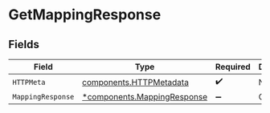 # GetMappingResponse


## Fields

| Field                                                                     | Type                                                                      | Required                                                                  | Description                                                               |
| ------------------------------------------------------------------------- | ------------------------------------------------------------------------- | ------------------------------------------------------------------------- | ------------------------------------------------------------------------- |
| `HTTPMeta`                                                                | [components.HTTPMetadata](../../models/components/httpmetadata.md)        | :heavy_check_mark:                                                        | N/A                                                                       |
| `MappingResponse`                                                         | [*components.MappingResponse](../../models/components/mappingresponse.md) | :heavy_minus_sign:                                                        | OK                                                                        |